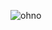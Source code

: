 ![ohno](https://media1.giphy.com/media/v1.Y2lkPTc5MGI3NjExYjRnNHlwMXpmaW1lMG0wdmozZTk3ZG42ZWRzMmp1NmZ0ZTlzNXAzayZlcD12MV9pbnRlcm5hbF9naWZfYnlfaWQmY3Q9Zw/aL3Rc4sVTnTWjRPj2O/giphy.gif)
